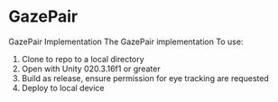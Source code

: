# GazePair
GazePair Implementation
The GazePair implementation
To use:
1) Clone to repo to a local directory
2) Open with Unity 020.3.16f1 or greater
3) Build as release, ensure permission for eye tracking are requested
4) Deploy to local device
